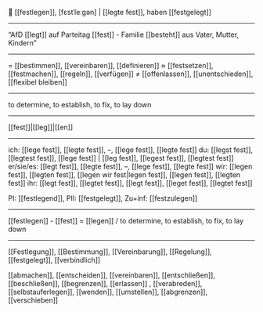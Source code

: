 🏁 [[festlegen]], [fɛstˈleːɡən] | [[legte fest]], haben [[festgelegt]]

---
“AfD [[legt]] auf Parteitag [[fest]] - Familie [[besteht]] aus Vater, Mutter, Kindern”

---
= [[bestimmen]], [[vereinbaren]], [[definieren]]
≈ [[festsetzen]], [[festmachen]], [[regeln]], [[verfügen]]
≠ [[offenlassen]], [[unentschieden]], [[flexibel bleiben]]

---
to determine, to establish, to fix, to lay down

---
[[fest]]|[[leg]]|[[en]]

---
ich: [[lege fest]], [[legte fest]], –, [[lege fest]], [[legte fest]]
du: [[legst fest]], [[legtest fest]], [[lege fest]] | [[leg fest]], [[legest fest]], [[legtest fest]]
er/sie/es: [[legt fest]], [[legte fest]], –, [[lege fest]], [[legte fest]]
wir: [[legen fest]], [[legten fest]], [[legen wir fest|legen fest]], [[legen fest]], [[legten fest]]
ihr: [[legt fest]], [[legtet fest]], [[legt fest]], [[leget fest]], [[legtet fest]]

PI: [[festlegend]], PII: [[festgelegt]], Zu+inf: [[festzulegen]]

---
[[festlegen]] - [[fest]] = [[legen]] / to determine, to establish, to fix, to lay down

---
[[Festlegung]], [[Bestimmung]], [[Vereinbarung]], [[Regelung]], [[festgelegt]], [[verbindlich]]

[[abmachen]], [[entscheiden]], [[vereinbaren]], [[entschließen]], [[beschließen]], [[begrenzen]], [[erlassen]]
, [[verabreden]], [[selbstauferlegen]], [[wenden]], [[umstellen]], [[abgrenzen]], [[verschieben]]